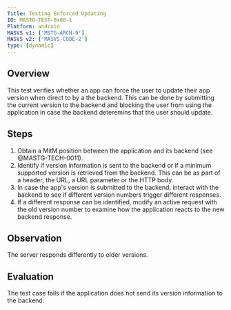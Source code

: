 ```yaml
---
Title: Testing Enforced Updating
ID: MASTG-TEST-0x80-1
Platform: android
MASVS v1: ['MSTG-ARCH-9']
MASVS v2: ['MASVS-CODE-2']
type: [dynamic]
---
```


## Overview

This test verifies whether an app can force the user to update their app version when direct to by a the backend. This can be done by submitting the current version to the backend and blocking the user from using the application in case the backend deteremins that the user should update.

## Steps

1. Obtain a MitM position between the application and its backend (see @MASTG-TECH-0011).
2. Identify if version information is sent to the backend or if a minimum supported version is retrieved from the backend. This can be as part of a header, the URL, a URL parameter or the HTTP body.
3. In case the app's version is submitted to the backend, interact with the backend to see if different version numbers trigger different responses.
4. If a different response can be identified, modify an active request with the old version number to examine how the application reacts to the new backend response.

## Observation

The server responds differently to older versions.

## Evaluation

The test case fails if the application does not send its version information to the backend.
